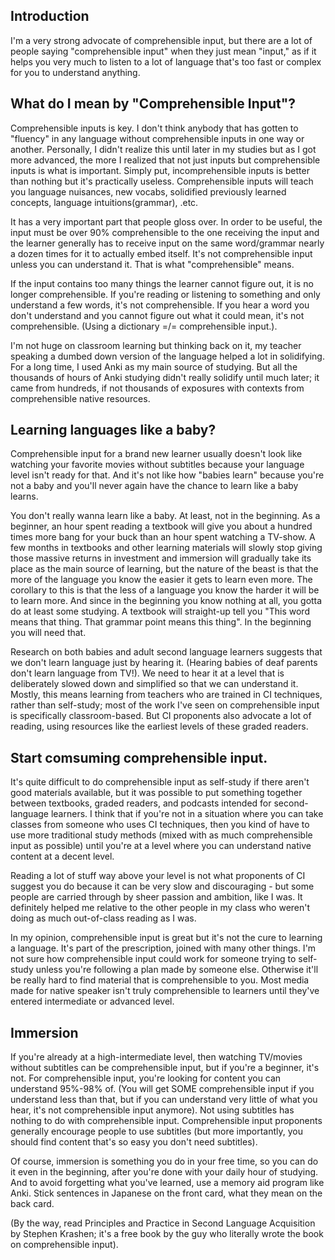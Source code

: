 ## Introduction

I'm a very strong advocate of comprehensible input, but there are a lot of people saying "comprehensible input" when they just mean "input," as if it helps you very much to listen to a lot of language that's too fast or complex for you to understand anything.

## What do I mean by "Comprehensible Input"?

Comprehensible inputs is key. I don't think anybody that has gotten to "fluency" in any language without comprehensible inputs in one way or another. Personally, I didn't realize this until later in my studies but as I got more advanced, the more I realized that not just inputs but comprehensible inputs is what is important. Simply put, incomprehensible inputs is better than nothing but it's practically useless. Comprehensible inputs will teach you language nuisances, new vocabs, solidified previously learned concepts, language intuitions(grammar), .etc.

It has a very important part that people gloss over. In order to be useful, the input must be over 90% comprehensible to the one receiving the input and the learner generally has to receive input on the same word/grammar nearly a dozen times for it to actually embed itself. It's not comprehensible input unless you can understand it. That is what "comprehensible" means. 

If the input contains too many things the learner cannot figure out, it is no longer comprehensible. If you're reading or listening to something and only understand a few words, it's not comprehensible. If you hear a word you don't understand and you cannot figure out what it could mean, it's not comprehensible. (Using a dictionary =/= comprehensible input.). 

I'm not huge on classroom learning but thinking back on it, my teacher speaking a dumbed down version of the language helped a lot in solidifying. For a long time, I used Anki as my main source of studying. But all the thousands of hours of Anki studying didn't really solidify until much later; it came from hundreds, if not thousands of exposures with contexts from comprehensible native resources.

## Learning languages like a baby?

Comprehensible input for a brand new learner usually doesn't look like watching your favorite movies without subtitles because your language level isn't ready for that. And it's not like how "babies learn" because you're not a baby and you'll never again have the chance to learn like a baby learns.

You don't really wanna learn like a baby. At least, not in the beginning. As a beginner, an hour spent reading a textbook will give you about a hundred times more bang for your buck than an hour spent watching a TV-show. A few months in textbooks and other learning materials will slowly stop giving those massive returns in investment and immersion will gradually take its place as the main source of learning, but the nature of the beast is that the more of the language you know the easier it gets to learn even more. The corollary to this is that the less of a language you know the harder it will be to learn more. And since in the beginning you know nothing at all, you gotta do at least some studying. A textbook will straight-up tell you "This word means that thing. That grammar point means this thing". In the beginning you will need that.

Research on both babies and adult second language learners suggests that we don't learn language just by hearing it. (Hearing babies of deaf parents don't learn language from TV!). We need to hear it at a level that is deliberately slowed down and simplified so that we can understand it. Mostly, this means learning from teachers who are trained in CI techniques, rather than self-study; most of the work I've seen on comprehensible input is specifically classroom-based. But CI proponents also advocate a lot of reading, using resources like the earliest levels of these graded readers.

## Start comsuming comprehensible input.

It's quite difficult to do comprehensible input as self-study if there aren't good materials available, but it was possible to put something together between textbooks, graded readers, and podcasts intended for second-language learners. I think that if you're not in a situation where you can take classes from someone who uses CI techniques, then you kind of have to use more traditional study methods (mixed with as much comprehensible input as possible) until you're at a level where you can understand native content at a decent level.

Reading a lot of stuff way above your level is not what proponents of CI suggest you do because it can be very slow and discouraging - but some people are carried through by sheer passion and ambition, like I was. It definitely helped me relative to the other people in my class who weren't doing as much out-of-class reading as I was.

In my opinion, comprehensible input is great but it's not the cure to learning a language. It's part of the prescription, joined with many other things. I'm not sure how comprehensible input could work for someone trying to self-study unless you're following a plan made by someone else. Otherwise it'll be really hard to find material that is comprehensible to you. Most media made for native speaker isn't truly comprehensible to learners until they've entered intermediate or advanced level.


## Immersion

If you're already at a high-intermediate level, then watching TV/movies without subtitles can be comprehensible input, but if you're a beginner, it's not. For comprehensible input, you're looking for content you can understand 95%-98% of. (You will get SOME comprehensible input if you understand less than that, but if you can understand very little of what you hear, it's not comprehensible input anymore). Not using subtitles has nothing to do with comprehensible input. Comprehensible input proponents generally encourage people to use subtitles (but more importantly, you should find content that's so easy you don't need subtitles).

Of course, immersion is something you do in your free time, so you can do it even in the beginning, after you're done with your daily hour of studying. And to avoid forgetting what you've learned, use a memory aid program like Anki. Stick sentences in Japanese on the front card, what they mean on the back card.

(By the way, read Principles and Practice in Second Language Acquisition by Stephen Krashen; it's a free book by the guy who literally wrote the book on comprehensible input).








